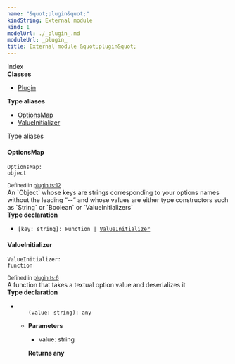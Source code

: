 ```yaml
---
name: "&quot;plugin&quot;"
kindString: External module
kind: 1
modelUrl: ./_plugin_.md
moduleUrl: _plugin_
title: External module &quot;plugin&quot;
---
```








<section >
<div class="lead pb-2">Index</div>
<section class="tsd-panel tsd-index-panel">
<div class="tsd-index-content">
<section class="tsd-index-section ">
<strong>Classes</strong>
<ul>
<li class="tsd-kind-class tsd-parent-kind-external-module"><a href="../_plugin_.plugin/" class="tsd-kind-icon">Plugin</a></li>
</ul>
</section>
<section class="tsd-index-section ">
<strong>Type aliases</strong>
<ul>
<li class="tsd-kind-type-alias tsd-parent-kind-external-module"><a href="../_plugin_/#optionsmap" class="tsd-kind-icon">Options<wbr>Map</a></li>
<li class="tsd-kind-type-alias tsd-parent-kind-external-module"><a href="../_plugin_/#valueinitializer" class="tsd-kind-icon">Value<wbr>Initializer</a></li>
</ul>
</section>
</div>
</section>
</section>
<section>
<div class="lead">Type aliases</div>
<section class="pb-4 pt-2 tsd-kind-type-alias tsd-parent-kind-external-module">
<div class="d-flex flex-row">

<h4 id="optionsmap">Options<wbr>Map</h4>
</div>

<code class="tsd-signature tsd-kind-icon">Options<wbr>Map<span class="tsd-signature-symbol">:</span> <span class="tsd-signature-type">object</span></code>

<aside class="tsd-sources pb-2">
<div class="d-flex flex-column">
<small class="text-muted">Defined in <a href="https://github.com/umbopepato/visua/blob/098ba6b/src/plugin.ts#L12">plugin.ts:12</a></small>
</div>
</aside>
<div class="pt-1 tsd-comment">
<div markdown="1">
An `Object` whose keys are strings corresponding to your options names without the leading “--” and whose values
are either type constructors such as `String` or `Boolean` or `ValueInitializers`
</div>
</div>


<div class="tsd-type-declaration">
<strong>Type declaration</strong>
<ul class="tsd-parameters">
<li class="tsd-parameter-index-signature">
<code><span class="tsd-signature-symbol">[</span>key: <span class="tsd-signature-type">string</span><span class="tsd-signature-symbol">]: </span><span class="tsd-signature-type">Function</span><span class="tsd-signature-symbol"> | </span><a href="../_plugin_/#valueinitializer" class="tsd-signature-type">ValueInitializer</a></code>


</li>
</ul>
</div>


</section>
<section class="pb-4 pt-2 tsd-kind-type-alias tsd-parent-kind-external-module">
<div class="d-flex flex-row">

<h4 id="valueinitializer">Value<wbr>Initializer</h4>
</div>

<code class="tsd-signature tsd-kind-icon">Value<wbr>Initializer<span class="tsd-signature-symbol">:</span> <span class="tsd-signature-type">function</span></code>

<aside class="tsd-sources pb-2">
<div class="d-flex flex-column">
<small class="text-muted">Defined in <a href="https://github.com/umbopepato/visua/blob/098ba6b/src/plugin.ts#L6">plugin.ts:6</a></small>
</div>
</aside>
<div class="pt-1 tsd-comment">
<div markdown="1">
A function that takes a textual option value and deserializes it
</div>
</div>


<div class="tsd-type-declaration">
<strong>Type declaration</strong>
<ul class="tsd-parameters">
<li class="tsd-parameter-siganture">
<ul class="tsd-signatures tsd-kind-type-literal tsd-parent-kind-type-alias tsd-is-not-exported">
<code class="tsd-kind-icon"><span class="tsd-signature-symbol">(</span>value<span class="tsd-signature-symbol">: </span><span class="tsd-signature-type">string</span><span class="tsd-signature-symbol">)</span><span class="tsd-signature-symbol">: </span><span class="tsd-signature-type">any</span></code>
</ul>

<ul class="tsd-descriptions">
<li class="tsd-description">


<strong>Parameters</strong>
<ul class="pl-3 pb-2 list-style-initial">
<li>
<div class="h6 mb-0">value: <span class="tsd-signature-type">string</span></div>


</li>
</ul>

<strong>Returns <span class="tsd-signature-type">any</span></strong>


</li>
</ul>
</li>
</ul>
</div>


</section>
</section>
